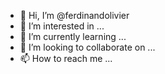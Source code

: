 - 👋 Hi, I’m @ferdinandolivier
- 👀 I’m interested in ...
- 🌱 I’m currently learning ...
- 💞️ I’m looking to collaborate on ...
- 📫 How to reach me ...

<!---
ferdinandolivier/ferdinandolivier is a ✨ special ✨ repository because its `README.md` (this file) appears on your GitHub profile.
You can click the Preview link to take a look at your changes.
--->
